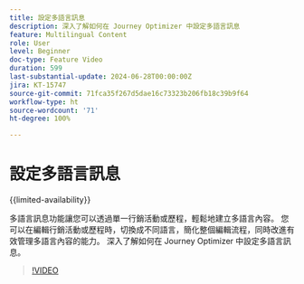 ```yaml
---
title: 設定多語言訊息
description: 深入了解如何在 Journey Optimizer 中設定多語言訊息
feature: Multilingual Content
role: User
level: Beginner
doc-type: Feature Video
duration: 599
last-substantial-update: 2024-06-28T00:00:00Z
jira: KT-15747
source-git-commit: 71fca35f267d5dae16c73323b206fb18c39b9f64
workflow-type: ht
source-wordcount: '71'
ht-degree: 100%

---
```



# 設定多語言訊息

{{limited-availability}}

多語言訊息功能讓您可以透過單一行銷活動或歷程，輕鬆地建立多語言內容。 您可以在編輯行銷活動或歷程時，切換成不同語言，簡化整個編輯流程，同時改進有效管理多語言內容的能力。 深入了解如何在 Journey Optimizer 中設定多語言訊息。
  
>[!VIDEO](https://video.tv.adobe.com/v/3430661/?learn=on)
